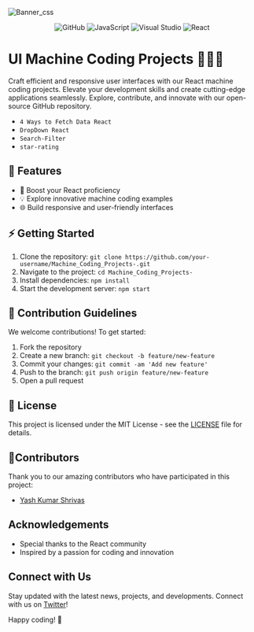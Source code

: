 

![Banner_css](https://github.com/YashkShrivas4491/Machine_Coding_Projects-/assets/87111197/ed6f508c-1dfa-4e27-bf04-9498c714b781)


<div align="center">
  
![GitHub](https://img.shields.io/badge/github-%23121011.svg?style=for-the-badge&logo=github&logoColor=white)
![JavaScript](https://img.shields.io/badge/javascript-%23323330.svg?style=for-the-badge&logo=javascript&logoColor=%23F7DF1E)
![Visual Studio](https://img.shields.io/badge/Visual%20Studio-5C2D91.svg?style=for-the-badge&logo=visual-studio&logoColor=white)
![React](https://img.shields.io/badge/react-%2320232a.svg?style=for-the-badge&logo=react&logoColor=%2361DAFB)

</div>

# UI Machine Coding Projects 🚀👨‍💻

Craft efficient and responsive user interfaces with our React machine coding projects. Elevate your development skills and create cutting-edge applications seamlessly. Explore, contribute, and innovate with our open-source GitHub repository.

- `4 Ways to Fetch Data React`
- `DropDown React`
- `Search-Filter`
- `star-rating`


## 🎉 Features
- 🚀 Boost your React proficiency
- 💡 Explore innovative machine coding examples
- 🌐 Build responsive and user-friendly interfaces

## ⚡ Getting Started
1. Clone the repository: `git clone https://github.com/your-username/Machine_Coding_Projects-.git`
2. Navigate to the project: `cd Machine_Coding_Projects-`
3. Install dependencies: `npm install`
4. Start the development server: `npm start`

## 🌱 Contribution Guidelines
We welcome contributions! To get started:
1. Fork the repository
2. Create a new branch: `git checkout -b feature/new-feature`
3. Commit your changes: `git commit -am 'Add new feature'`
4. Push to the branch: `git push origin feature/new-feature`
5. Open a pull request

## 📒 License
This project is licensed under the MIT License - see the [LICENSE](LICENSE) file for details.

## 💖Contributors
Thank you to our amazing contributors who have participated in this project:
- [Yash Kumar Shrivas](https://github.com/YashkShrivas4491)



## Acknowledgements
- Special thanks to the React community
- Inspired by a passion for coding and innovation

## Connect with Us
Stay updated with the latest news, projects, and developments. Connect with us on [Twitter]([https://twitter.com/your-twitter-handle](https://twitter.com/YashKumarS4491)https://twitter.com/YashKumarS4491)!

Happy coding! 🚀

